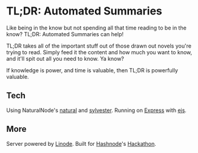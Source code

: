 # TL;DR: Automated Summaries

Like being in the know but not spending all that time reading to be in the know? TL;DR: Automated Summaries can help!

TL;DR takes all of the important stuff out of those drawn out novels you're trying to read. Simply feed it the content and how much you want to know, and it'll spit out all you need to know. Ya know?

If knowledge is power, and time is valuable, then TL;DR is powerfully valuable.

## Tech

Using NaturalNode's [natural](https://github.com/NaturalNode/natural) and [sylvester](https://github.com/NaturalNode/node-sylvester).
Running on [Express](https://expressjs.com/) with [ejs](https://ejs.co/).

## More

Server powered by [Linode](https://www.linode.com/). Built for [Hashnode](https://hashnode.com/)'s [Hackathon](https://townhall.hashnode.com/build-with-linode-hackathon-june-2022?source=hashnode_countdown).